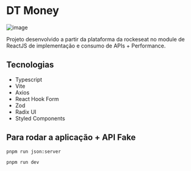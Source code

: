 # DT Money

![image](https://github.com/user-attachments/assets/f12ef96e-7a30-43e1-ac85-b1892a6dd80b)

Projeto desenvolvido a partir da plataforma da rockeseat no module de ReactJS de implementação e consumo de APIs + Performance.

## Tecnologias

- Typescript
- Vite
- Axios
- React Hook Form
- Zod
- Radix UI
- Styled Components

## Para rodar a aplicação + API Fake

```shell
pnpm run json:server
```

```shell
pnpm run dev
```
